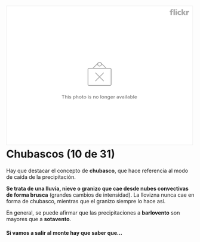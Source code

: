 # ![Tras el chubasco](img/36450990_7dd571e38a.jpg)Chubascos (10 de 31)

Hay que destacar el concepto de **chubasco**, que hace referencia al modo de caída de la precipitación.

**Se trata de una lluvia, nieve o granizo que cae desde nubes convectivas de forma brusca** (grandes cambios de intensidad). La llovizna nunca cae en forma de chubasco, mientras que el granizo siempre lo hace así.

En general, se puede afirmar que las precipitaciones a **barlovento** son mayores que a **sotavento**.

#### Si vamos a salir al monte hay que saber que...  

